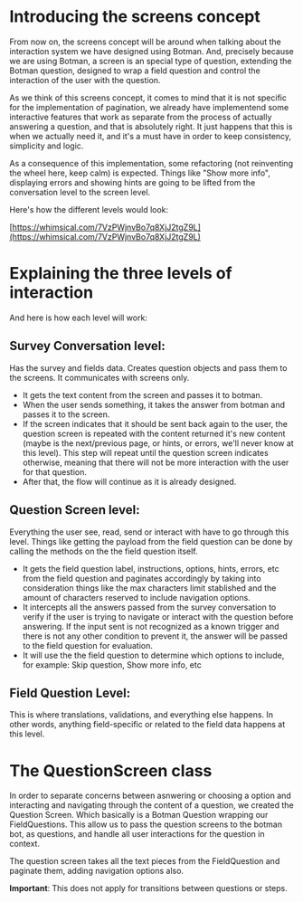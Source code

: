 # Introducing the screens concept

From now on, the screens concept will be around when talking about the interaction system we have designed using Botman. And, precisely because we are using Botman, a screen is an special type of question, extending the Botman question, designed to wrap a field question and control the interaction of the user with the question.

As we think of this screens concept, it comes to mind that it is not specific for the implementation of pagination, we already have implementend some interactive features that work as separate from the process of actually answering a question, and that is absolutely right. It just happens that this is when we actually need it, and it's a must have in order to keep consistency, simplicity and logic.

As a consequence of this implementation, some refactoring (not reinventing the wheel here, keep calm) is expected. Things like "Show more info", displaying errors and showing hints are going to be lifted from the conversation level to the screen level.

Here's how the different levels would look:

[https://whimsical.com/7VzPWjnvBo7q8XjJ2tgZ9L](https://whimsical.com/7VzPWjnvBo7q8XjJ2tgZ9L)

# Explaining the three levels of interaction

And here is how each level will work:

## **Survey Conversation level:**

Has the survey and fields data. Creates question objects and pass them to the screens. It communicates with screens only. 

- It gets the text content from the screen and passes it to botman.
- When the user sends something, it takes the answer from botman and passes it to the screen.
- If the screen indicates that it should be sent back again to the user, the question screen is repeated with the content returned it's new content (maybe is the next/previous page, or hints, or errors, we'll never know at this level). This step will repeat until the question screen indicates otherwise, meaning that there will not be more interaction with the user for that question.
- After that, the flow will continue as it is already designed.

## **Question Screen level:**

Everything the user see, read, send or interact with have to go through this level. Things like getting the payload from the field question can be done by calling the methods on the the field question itself.

- It gets the field question label, instructions, options, hints, errors, etc from the field question and paginates accordingly by taking into consideration things like the max characters limit stablished and the amount of characters reserved to include navigation options.
- It intercepts all the answers passed from the survey conversation to verify if the user is trying to navigate or interact with the question before answering. If the input sent is not recognized as a known trigger and there is not any other condition to prevent it, the answer will be passed to the field question for evaluation.
- It will use the the field question to determine which options to include, for example: Skip question, Show more info, etc

## **Field Question Level:**

This is where translations, validations, and everything else happens. In other words, anything field-specific or related to the field data happens at this level.


# The QuestionScreen class

In order to separate concerns between asnwering or choosing a option and interacting and navigating through the content of a question, we created the Question Screen. Which basically is a Botman Question wrapping our FieldQuestions. This allow us to pass the question screens to the botman bot, as questions, and handle all user interactions for the question in context.


The question screen takes all the text pieces from the FieldQuestion and paginate them, adding navigation options also.

**Important**:
This does not apply for transitions between questions or steps.
